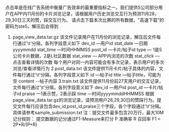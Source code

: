 点击率是在线广告系统中衡量广告效率的最重要指标之一。我们提供S公司部分用户在APP内11月份的卡片浏览记录，请根据用户历史浏览交互行为预测11月28，29,30日三天的赞，踩交互行为。
请点击下载本次比赛的所有数据，"高速下载"的密码为ste5。解压后会得到
1. page_view_data.tar.gz
该文件记录用户在11月份的浏览记录，解压后文件每行通过'\t'分隔，各列字段意义如下
dev_id —用户id
stat_date —日期yyyymmdd
stat_time —时间HHMMSS
post_id —卡片/帖子id
type — 1是S公司卡片数据，2是L社区数据
stat_view — APP内浏览的次数
stat_click — 点击查看详情的次数
每个用户对同一内容可能会有多次记录，表示用户的多次浏览/查看详情行为
2.post_data.txt
该文件提供11月卡片/帖子具体的内容，文件每行通过'\t'分隔，各列字段意义如下
id —帖子id
title —帖子title，可能为空
content --帖子内容
3.train.txt
该文件提供11月份前27天用户的交互记录，文件每行通过'\t'分隔，各列字段意义如下
dev_id —用户id
post_id —卡片/帖子id
praise —1表示赞，2表示踩
time —时间yyyymmddHHMMSS
根据page_view_data.tar.gz的浏览记录，请预测用户28,29,30日的赞踩行为。提交文件每行应该包含dev_id,post_id,praise三个字段，各个字段通过'\t'分隔。具体请参考sample_submission.txt
注：提交文件最多包含20万行，最大10M
记分规则：
提交数据的记分通过F1-Measure来打分
P 准确率
R 召回率
F1 = 2P*R/(P+R)
